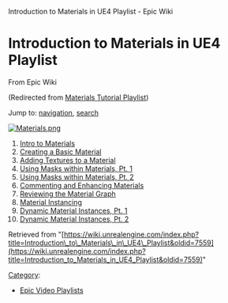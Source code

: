 Introduction to Materials in UE4 Playlist - Epic Wiki              

Introduction to Materials in UE4 Playlist
=========================================

From Epic Wiki

(Redirected from [Materials Tutorial Playlist](/index.php?title=Materials_Tutorial_Playlist&redirect=no "Materials Tutorial Playlist"))

Jump to: [navigation](#mw-navigation), [search](#p-search)

[![Materials.png](https://d3ar1piqh1oeli.cloudfront.net/f/f4/Materials.png/500px-Materials.png)](/File:Materials.png)

1.  [Intro to Materials](/Introduction_to_Materials_in_UE4_-_1_-_Intro_to_Materials "Introduction to Materials in UE4 - 1 - Intro to Materials")
2.  [Creating a Basic Material](/Introduction_to_Materials_in_UE4_-_2_-_Creating_a_Basic_Material "Introduction to Materials in UE4 - 2 - Creating a Basic Material")
3.  [Adding Textures to a Material](/Introduction_to_Materials_in_UE4_-_3_-_Adding_Textures_to_a_Material "Introduction to Materials in UE4 - 3 - Adding Textures to a Material")
4.  [Using Masks within Materials, Pt. 1](/Introduction_to_Materials_in_UE4_-_4_-_Using_Masks_within_Materials,_Pt._1 "Introduction to Materials in UE4 - 4 - Using Masks within Materials, Pt. 1")
5.  [Using Masks within Materials, Pt. 2](/Introduction_to_Materials_in_UE4_-_5_-_Using_Masks_within_Materials,_Pt._2 "Introduction to Materials in UE4 - 5 - Using Masks within Materials, Pt. 2")
6.  [Commenting and Enhancing Materials](/Introduction_to_Materials_in_UE4_-_6_-_Commenting_and_Enhancing_Materials "Introduction to Materials in UE4 - 6 - Commenting and Enhancing Materials")
7.  [Reviewing the Material Graph](/Introduction_to_Materials_in_UE4_-_7_-_Reviewing_the_Material_Graph "Introduction to Materials in UE4 - 7 - Reviewing the Material Graph")
8.  [Material Instancing](/Introduction_to_Materials_in_UE4_-_8_-_Material_Instancing "Introduction to Materials in UE4 - 8 - Material Instancing")
9.  [Dynamic Material Instances, Pt. 1](/Introduction_to_Materials_in_UE4_-_9_-_Dynamic_Material_Instances,_Pt._1 "Introduction to Materials in UE4 - 9 - Dynamic Material Instances, Pt. 1")
10.  [Dynamic Material Instances, Pt. 2](/Introduction_to_Materials_in_UE4_-_10_-_Dynamic_Material_Instances,_Pt._2 "Introduction to Materials in UE4 - 10 - Dynamic Material Instances, Pt. 2")

Retrieved from "[https://wiki.unrealengine.com/index.php?title=Introduction\_to\_Materials\_in\_UE4\_Playlist&oldid=7559](https://wiki.unrealengine.com/index.php?title=Introduction_to_Materials_in_UE4_Playlist&oldid=7559)"

[Category](/Special:Categories "Special:Categories"):

*   [Epic Video Playlists](/Category:Epic_Video_Playlists "Category:Epic Video Playlists")
